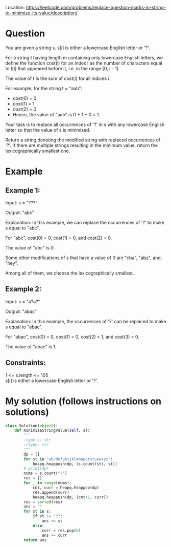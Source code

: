 Location: https://leetcode.com/problems/replace-question-marks-in-string-to-minimize-its-value/description/
# Question
You are given a string s. s[i] is either a lowercase English letter or '?'.

For a string t having length m containing only lowercase English letters, we define the function cost(i) for an index i as the number of characters equal to t[i] that appeared before it, i.e. in the range [0, i - 1].

The value of t is the sum of cost(i) for all indices i.

For example, for the string t = "aab":

- cost(0) = 0
- cost(1) = 1
- cost(2) = 0
- Hence, the value of "aab" is 0 + 1 + 0 = 1.

Your task is to replace all occurrences of '?' in s with any lowercase English letter so that the value of s is minimized.

Return a string denoting the modified string with replaced occurrences of '?'. If there are multiple strings resulting in the minimum value, return the lexicographically smallest one.

 
# Example

## Example 1:

Input: s = "???"

Output: "abc"

Explanation: In this example, we can replace the occurrences of '?' to make s equal to "abc".

For "abc", cost(0) = 0, cost(1) = 0, and cost(2) = 0.

The value of "abc" is 0.

Some other modifications of s that have a value of 0 are "cba", "abz", and, "hey".

Among all of them, we choose the lexicographically smallest.

## Example 2:

Input: s = "a?a?"

Output: "abac"

Explanation: In this example, the occurrences of '?' can be replaced to make s equal to "abac".

For "abac", cost(0) = 0, cost(1) = 0, cost(2) = 1, and cost(3) = 0.

The value of "abac" is 1.

## Constraints:

1 <= s.length <= 105\
s[i] is either a lowercase English letter or '?'.
 

# My solution (follows instructions on solutions)
```python
class Solution(object):
    def minimizeStringValue(self, s):
        """
        :type s: str
        :rtype: str
        """
        dp = []
        for st in "abcdefghijklmnopqrstuvwxyz":
            heapq.heappush(dp, (s.count(st), st))
        # print(dp)
        nums = s.count("?")
        res = []
        for _ in range(nums):
            cnt, curr = heapq.heappop(dp)
            res.append(curr)
            heapq.heappush(dp, (cnt+1, curr))
        res = sorted(res)
        ans = ""
        for st in s:
            if st != "?":
                ans += st
            else:
                curr = res.pop(0)
                ans += curr
        return ans
```
